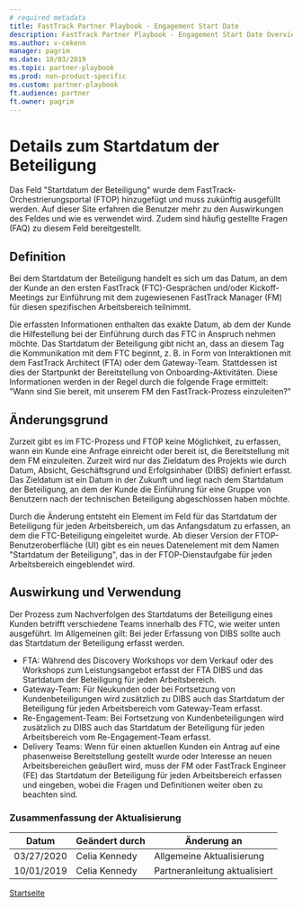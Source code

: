 ```yaml
---  
# required metadata  
title: FastTrack Partner Playbook - Engagement Start Date
description: FastTrack Partner Playbook - Engagement Start Date Overview
ms.author: v-cekenn
manager: pagrim
ms.date: 10/03/2019  
ms.topic: partner-playbook  
ms.prod: non-product-specific  
ms.custom: partner-playbook  
ft.audience: partner
ft.owner: pagrim
--- 
```


# Details zum Startdatum der Beteiligung

Das Feld "Startdatum der Beteiligung" wurde dem FastTrack-Orchestrierungsportal (FTOP) hinzugefügt und muss zukünftig ausgefüllt werden. Auf dieser Site erfahren die Benutzer mehr zu den Auswirkungen des Feldes und wie es verwendet wird. Zudem sind häufig gestellte Fragen (FAQ) zu diesem Feld bereitgestellt. 

##  Definition

Bei dem Startdatum der Beteiligung handelt es sich um das Datum, an dem der Kunde an den ersten FastTrack (FTC)-Gesprächen und/oder Kickoff-Meetings zur Einführung mit dem zugewiesenen FastTrack Manager (FM) für diesen spezifischen Arbeitsbereich teilnimmt. 

Die erfassten Informationen enthalten das exakte Datum, ab dem der Kunde die Hilfestellung bei der Einführung durch das FTC in Anspruch nehmen möchte. Das Startdatum der Beteiligung gibt nicht an, dass an diesem Tag die Kommunikation mit dem FTC beginnt, z. B. in Form von Interaktionen mit dem FastTrack Architect (FTA) oder dem Gateway-Team. Stattdessen ist dies der Startpunkt der Bereitstellung von Onboarding-Aktivitäten. Diese Informationen werden in der Regel durch die folgende Frage ermittelt: "Wann sind Sie bereit, mit unserem FM den FastTrack-Prozess einzuleiten?"

##  Änderungsgrund

Zurzeit gibt es im FTC-Prozess und FTOP keine Möglichkeit, zu erfassen, wann ein Kunde eine Anfrage einreicht oder bereit ist, die Bereitstellung mit dem FM einzuleiten. Zurzeit wird nur das Zieldatum des Projekts wie durch Datum, Absicht, Geschäftsgrund und Erfolgsinhaber (DIBS) definiert erfasst. Das Zieldatum ist ein Datum in der Zukunft und liegt nach dem Startdatum der Beteiligung, an dem der Kunde die Einführung für eine Gruppe von Benutzern nach der technischen Beteiligung abgeschlossen haben möchte.  

Durch die Änderung entsteht ein Element im Feld für das Startdatum der Beteiligung für jeden Arbeitsbereich, um das Anfangsdatum zu erfassen, an dem die FTC-Beteiligung eingeleitet wurde. Ab dieser Version der FTOP-Benutzeroberfläche (UI) gibt es ein neues Datenelement mit dem Namen "Startdatum der Beteiligung", das in der FTOP-Dienstaufgabe für jeden Arbeitsbereich eingeblendet wird.  

##  Auswirkung und Verwendung

Der Prozess zum Nachverfolgen des Startdatums der Beteiligung eines Kunden betrifft verschiedene Teams innerhalb des FTC, wie weiter unten ausgeführt. Im Allgemeinen gilt: Bei jeder Erfassung von DIBS sollte auch das Startdatum der Beteiligung erfasst werden.  

- FTA: Während des Discovery Workshops vor dem Verkauf oder des Workshops zum Leistungsangebot erfasst der FTA DIBS und das Startdatum der Beteiligung für jeden Arbeitsbereich.  
- Gateway-Team: Für Neukunden oder bei Fortsetzung von Kundenbeteiligungen wird zusätzlich zu DIBS auch das Startdatum der Beteiligung für jeden Arbeitsbereich vom Gateway-Team erfasst.  
- Re-Engagement-Team: Bei Fortsetzung von Kundenbeteiligungen wird zusätzlich zu DIBS auch das Startdatum der Beteiligung für jeden Arbeitsbereich vom Re-Engagement-Team erfasst.  
- Delivery Teams: Wenn für einen aktuellen Kunden ein Antrag auf eine phasenweise Bereitstellung gestellt wurde oder Interesse an neuen Arbeitsbereichen geäußert wird, muss der FM oder FastTrack Engineer (FE) das Startdatum der Beteiligung für jeden Arbeitsbereich erfassen und eingeben, wobei die Fragen und Definitionen weiter oben zu beachten sind.

### Zusammenfassung der Aktualisierung

|Datum|Geändert durch|Änderung an|
|---------|---------------|----------------------------|
|03/27/2020| Celia Kennedy| Allgemeine Aktualisierung|
|10/01/2019| Celia Kennedy| Partneranleitung aktualisiert|

[Startseite](http://partner-docs.microsoft.com)
